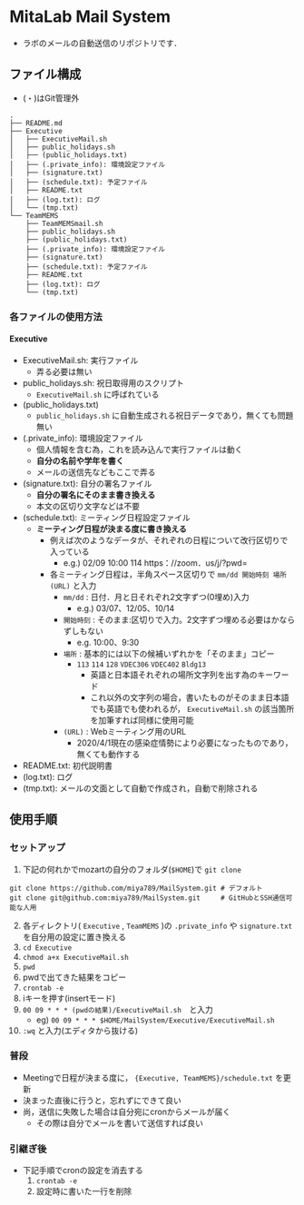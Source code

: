 # MitaLab Mail System
- ラボのメールの自動送信のリポジトリです．

## ファイル構成
- (・)はGit管理外
```
.
├── README.md
├── Executive
│   ├── ExecutiveMail.sh
│   ├── public_holidays.sh
│   ├── (public_holidays.txt)
│   ├── (.private_info): 環境設定ファイル
│   ├── (signature.txt)
│   ├── (schedule.txt): 予定ファイル
│   ├── README.txt
│   ├── (log.txt): ログ
│   └── (tmp.txt)
└── TeamMEMS
    ├── TeamMEMSmail.sh
    ├── public_holidays.sh
    ├── (public_holidays.txt)
    ├── (.private_info): 環境設定ファイル
    ├── (signature.txt)
    ├── (schedule.txt): 予定ファイル
    ├── README.txt
    ├── (log.txt): ログ
    └── (tmp.txt)
```

### 各ファイルの使用方法
#### Executive
- ExecutiveMail.sh: 実行ファイル
  - 弄る必要は無い
- public_holidays.sh: 祝日取得用のスクリプト
  - `ExecutiveMail.sh` に呼ばれている
- (public_holidays.txt)
  - `public_holidays.sh` に自動生成される祝日データであり，無くても問題無い
- (.private_info): 環境設定ファイル
  - 個人情報を含む為，これを読み込んで実行ファイルは動く
  - **自分の名前や学年を書く**
  - メールの送信先などもここで弄る
- (signature.txt): 自分の署名ファイル
  - **自分の署名にそのまま書き換える**
  - 本文の区切り文字などは不要
- (schedule.txt): ミーティング日程設定ファイル
  - **ミーティング日程が決まる度に書き換える**
    - 例えば次のようなデータが、それぞれの日程について改行区切りで入っている
      - e.g.) 02/09 10:00 114 https：//zoom．us/j/<ID>?pwd=<PWD>
    - 各ミーティング日程は，半角スペース区切りで `mm/dd 開始時刻 場所 (URL)` と入力
      - `mm/dd` : 日付．月と日それぞれ2文字ずつ(0埋め)入力
        - e.g.) 03/07、12/05、10/14
      - `開始時刻` : そのまま:区切りで入力。2文字ずつ埋める必要はかならずしもない
        - e.g. 10:00、9:30
      - `場所` : 基本的には以下の候補いずれかを「そのまま」コピー
        - `113` `114` `128` `VDEC306` `VDEC402` `Bldg13`
          - 英語と日本語それぞれの場所文字列を出す為のキーワード
          - これ以外の文字列の場合，書いたものがそのまま日本語でも英語でも使われるが， `ExecutiveMail.sh` の該当箇所を加筆すれば同様に使用可能
      - `(URL)` : Webミーティング用のURL
        - 2020/4/1現在の感染症情勢により必要になったものであり，無くても動作する
- README.txt: 初代説明書
- (log.txt): ログ
- (tmp.txt): メールの文面として自動で作成され，自動で削除される

## 使用手順
### セットアップ
1. 下記の何れかでmozartの自分のフォルダ(`$HOME`)で `git clone`
```
git clone https://github.com/miya789/MailSystem.git # デフォルト
git clone git@github.com:miya789/MailSystem.git     # GitHubとSSH通信可能な人用
```
2. 各ディレクトリ( `Executive` , `TeamMEMS` )の `.private_info` や `signature.txt` を自分用の設定に置き換える
3. `cd Executive`
4. `chmod a+x ExecutiveMail.sh`
5. `pwd`
6. pwdで出てきた結果をコピー
7. `crontab -e`
8.  iキーを押す(insertモード)
9.  `00 09 * * * (pwdの結果)/ExecutiveMail.sh`　と入力
    - eg) `00 09 * * * $HOME/MailSystem/Executive/ExecutiveMail.sh`
10. `:wq` と入力(エディタから抜ける)

### 普段
- Meetingで日程が決まる度に， `{Executive, TeamMEMS}/schedule.txt` を更新
- 決まった直後に行うと，忘れずにできて良い
- 尚，送信に失敗した場合は自分宛にcronからメールが届く
  - その際は自分でメールを書いて送信すれば良い

### 引継ぎ後
- 下記手順でcronの設定を消去する
  1. `crontab -e`
  2. 設定時に書いた一行を削除
